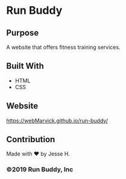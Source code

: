 # Run Buddy

## Purpose
A website that offers fitness training services.

## Built With
* HTML
* CSS

## Website
https://webMarvick.github.io/run-buddy/

## Contribution
Made with ❤️ by Jesse H.
### ©️2019 Run Buddy, Inc 
